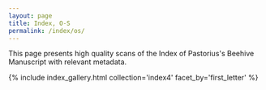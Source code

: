 ```yaml
---
layout: page
title: Index, O-S
permalink: /index/os/
---
```


This page presents high quality scans of the Index of Pastorius's Beehive Manuscript with relevant metadata.

{% include index_gallery.html collection='index4' facet_by='first_letter' %}
